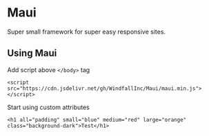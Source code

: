 # Maui
Super small framework for super easy responsive sites.

## Using Maui

Add script above `</body>` tag

```
<script src="https://cdn.jsdelivr.net/gh/WindfallInc/Maui/maui.min.js"></script>
``` 
 
Start using custom attributes

``` 
<h1 all="padding" small="blue" medium="red" large="orange" class="background-dark">Test</h1>
```
